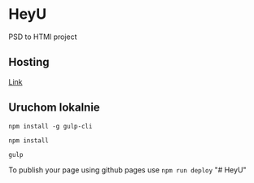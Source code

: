 # HeyU

PSD to HTMl project

## Hosting

[Link](https://jakher.github.io/HeyU/)

## Uruchom lokalnie

`npm install -g gulp-cli`

`npm install`

`gulp`

To publish your page using github pages use `npm run deploy`
"# HeyU" 
